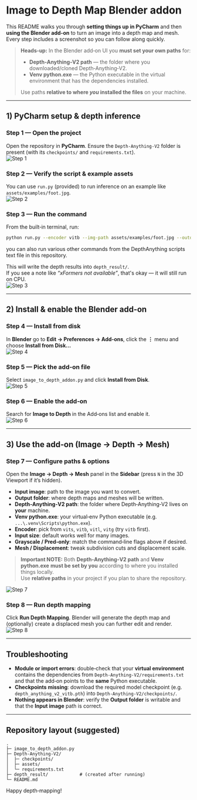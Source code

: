 # Image to Depth Map Blender addon

This README walks you through **setting things up in PyCharm** and then **using the Blender add‑on** to turn an image into a depth map and mesh.  
Every step includes a screenshot so you can follow along quickly.

> **Heads‑up:** In the Blender add‑on UI you **must set your own paths** for:
>
> - **Depth‑Anything‑V2 path** — the folder where you downloaded/cloned Depth‑Anything‑V2.
> - **Venv python.exe** — the Python executable in the virtual environment that has the dependencies installed.
>
> Use paths **relative to where _you_ installed the files** on your machine.

---

## 1) PyCharm setup & depth inference

### Step 1 — Open the project
Open the repository in **PyCharm**. Ensure the `Depth-Anything-V2` folder is present (with its `checkpoints/` and `requirements.txt`).  
![Step 1](images/step_08.png)

### Step 2 — Verify the script & example assets
You can use `run.py` (provided) to run inference on an example like `assets/examples/foot.jpg`.  
![Step 2](images/step_01.png)

### Step 3 — Run the command
From the built‑in terminal, run:

```bash
python run.py --encoder vitb --img-path assets/examples/foot.jpg --outdir depth_result --grayscale --pred-only
```

you can also run various other commands from the DepthAnything scripts text file in this repository.

This will write the depth results into `depth_result/`.  
If you see a note like _“xFormers not available”_, that's okay — it will still run on CPU.  
![Step 3](images/step_02.png)

---

## 2) Install & enable the Blender add‑on

### Step 4 — Install from disk
In **Blender** go to **Edit → Preferences → Add‑ons**, click the **⋮** menu and choose **Install from Disk…**  
![Step 4](images/step_05.png)

### Step 5 — Pick the add‑on file
Select `image_to_depth_addon.py` and click **Install from Disk**.  
![Step 5](images/step_06.png)

### Step 6 — Enable the add‑on
Search for **Image to Depth** in the Add‑ons list and enable it.  
![Step 6](images/step_03.png)

---

## 3) Use the add‑on (Image → Depth → Mesh)

### Step 7 — Configure paths & options
Open the **Image → Depth → Mesh** panel in the **Sidebar** (press `N` in the 3D Viewport if it’s hidden).

- **Input image**: path to the image you want to convert.
- **Output folder**: where depth maps and meshes will be written.
- **Depth‑Anything‑V2 path**: the folder where Depth‑Anything‑V2 lives on **your** machine.  
- **Venv python.exe**: your virtual‑env Python executable (e.g. `...\.venv\Scripts\python.exe`).  
- **Encoder**: pick from `vits`, `vitb`, `vitl`, `vitg` (try `vitb` first).  
- **Input size**: default works well for many images.  
- **Grayscale / Pred‑only**: match the command‑line flags above if desired.  
- **Mesh / Displacement**: tweak subdivision cuts and displacement scale.  

> **Important NOTE:** Both **Depth‑Anything‑V2 path** and **Venv python.exe** **must be set by you** according to where you installed things locally.  
> Use **relative paths** in your project if you plan to share the repository.

![Step 7](images/step_04.png)

### Step 8 — Run depth mapping
Click **Run Depth Mapping**. Blender will generate the depth map and (optionally) create a displaced mesh you can further edit and render.  
![Step 8](images/step_07.png)

---

## Troubleshooting

- **Module or import errors**: double‑check that your **virtual environment** contains the dependencies from `Depth-Anything-V2/requirements.txt` and that the add‑on points to the **same** Python executable.
- **Checkpoints missing**: download the required model checkpoint (e.g. `depth_anything_v2_vitb.pth`) into `Depth-Anything-V2/checkpoints/`.
- **Nothing appears in Blender**: verify the **Output folder** is writable and that the **Input image** path is correct.

---

## Repository layout (suggested)

```
.
├─ image_to_depth_addon.py
├─ Depth-Anything-V2/
│  ├─ checkpoints/
│  ├─ assets/
│  └─ requirements.txt
├─ depth_result/            # (created after running)
└─ README.md
```

Happy depth‑mapping!
